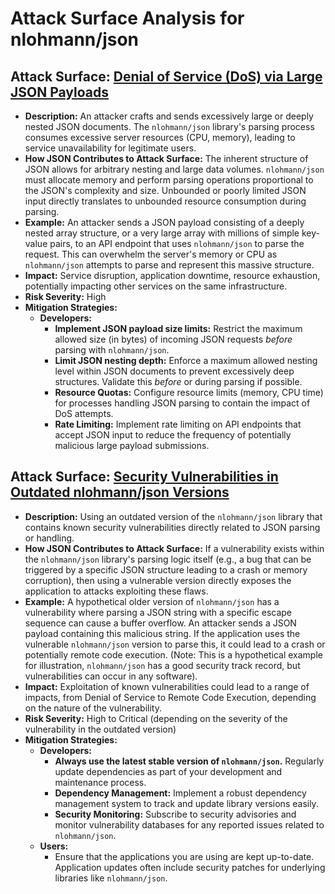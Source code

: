 # Attack Surface Analysis for nlohmann/json

## Attack Surface: [Denial of Service (DoS) via Large JSON Payloads](./attack_surfaces/denial_of_service__dos__via_large_json_payloads.md)

*   **Description:** An attacker crafts and sends excessively large or deeply nested JSON documents. The `nlohmann/json` library's parsing process consumes excessive server resources (CPU, memory), leading to service unavailability for legitimate users.
*   **How JSON Contributes to Attack Surface:** The inherent structure of JSON allows for arbitrary nesting and large data volumes. `nlohmann/json` must allocate memory and perform parsing operations proportional to the JSON's complexity and size. Unbounded or poorly limited JSON input directly translates to unbounded resource consumption during parsing.
*   **Example:** An attacker sends a JSON payload consisting of a deeply nested array structure, or a very large array with millions of simple key-value pairs, to an API endpoint that uses `nlohmann/json` to parse the request. This can overwhelm the server's memory or CPU as `nlohmann/json` attempts to parse and represent this massive structure.
*   **Impact:** Service disruption, application downtime, resource exhaustion, potentially impacting other services on the same infrastructure.
*   **Risk Severity:** High
*   **Mitigation Strategies:**
    *   **Developers:**
        *   **Implement JSON payload size limits:** Restrict the maximum allowed size (in bytes) of incoming JSON requests *before* parsing with `nlohmann/json`.
        *   **Limit JSON nesting depth:**  Enforce a maximum allowed nesting level within JSON documents to prevent excessively deep structures. Validate this *before* or during parsing if possible.
        *   **Resource Quotas:** Configure resource limits (memory, CPU time) for processes handling JSON parsing to contain the impact of DoS attempts.
        *   **Rate Limiting:** Implement rate limiting on API endpoints that accept JSON input to reduce the frequency of potentially malicious large payload submissions.

## Attack Surface: [Security Vulnerabilities in Outdated nlohmann/json Versions](./attack_surfaces/security_vulnerabilities_in_outdated_nlohmannjson_versions.md)

*   **Description:** Using an outdated version of the `nlohmann/json` library that contains known security vulnerabilities directly related to JSON parsing or handling.
*   **How JSON Contributes to Attack Surface:** If a vulnerability exists within the `nlohmann/json` library's parsing logic itself (e.g., a bug that can be triggered by a specific JSON structure leading to a crash or memory corruption), then using a vulnerable version directly exposes the application to attacks exploiting these flaws.
*   **Example:** A hypothetical older version of `nlohmann/json` has a vulnerability where parsing a JSON string with a specific escape sequence can cause a buffer overflow. An attacker sends a JSON payload containing this malicious string. If the application uses the vulnerable `nlohmann/json` version to parse this, it could lead to a crash or potentially remote code execution. (Note: This is a hypothetical example for illustration, `nlohmann/json` has a good security track record, but vulnerabilities can occur in any software).
*   **Impact:**  Exploitation of known vulnerabilities could lead to a range of impacts, from Denial of Service to Remote Code Execution, depending on the nature of the vulnerability.
*   **Risk Severity:** High to Critical (depending on the severity of the vulnerability in the outdated version)
*   **Mitigation Strategies:**
    *   **Developers:**
        *   **Always use the latest stable version of `nlohmann/json`.** Regularly update dependencies as part of your development and maintenance process.
        *   **Dependency Management:** Implement a robust dependency management system to track and update library versions easily.
        *   **Security Monitoring:** Subscribe to security advisories and monitor vulnerability databases for any reported issues related to `nlohmann/json`.
    *   **Users:**
        *   Ensure that the applications you are using are kept up-to-date. Application updates often include security patches for underlying libraries like `nlohmann/json`.


